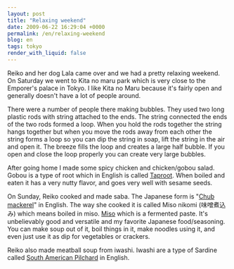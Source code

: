 ```yaml
---
layout: post
title: "Relaxing weekend"
date: 2009-06-22 16:29:04 +0000
permalink: /en/relaxing-weekend
blog: en
tags: tokyo
render_with_liquid: false
---
```


<!-- textlint-disable rousseau -->

Reiko and her dog Lala came over and we had a pretty relaxing weekend.
On Saturday we went to Kita no maru park which is very close to the
Emporer's palace in Tokyo. I like Kita no Maru because it's fairly open
and generally doesn't have a lot of people around.

There were a number of people there making bubbles. They used two long
plastic rods with string attached to the ends. The string connected the
ends of the two rods formed a loop. When you hold the rods together the
string hangs together but when you move the rods away from each other
the string forms a loop so you can dip the string in soap, lift the
string in the air and open it. The breeze fills the loop and creates a
large half bubble. If you open and close the loop properly you can
create very large bubbles.

After going home I made some spicy chicken and chicken/gobou salad.
Gobou is a type of root which in English is called
[Taproot](http://en.wikipedia.org/wiki/Taproot). When boiled and eaten
it has a very nutty flavor, and goes very well with sesame seeds.

On Sunday, Reiko cooked and made saba. The Japanese form is "[Chub
mackerel](http://en.wikipedia.org/wiki/Chub_mackerel)" in English. The
way she cooked it is called Miso nikomi (味噌煮込み) which means boiled in
miso. [Miso](http://en.wikipedia.org/wiki/Miso) which is a fermented
paste. It's unbelievably good and versatile and my favorite Japanese
food/seasoning. You can make soup out of it, boil things in it, make
noodles using it, and even just use it as dip for vegetables or
crackers.

Reiko also made meatball soup from iwashi. Iwashi are a type of Sardine
called [South American
Pilchard](http://en.wikipedia.org/wiki/Sardinops_sagax) in English.

<!-- textlint-enable rousseau -->
